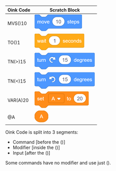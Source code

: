| Oink Code | Scratch Block |
| --------- | ------------- |
| MVS()10 |![alt text](https://github.com/KyleKart/Oink/blob/main/move.png?raw=true)|
| TO()1 |![alt text](https://github.com/KyleKart/Oink/blob/main/wait.png?raw=true)|
| TN(>)15 |![alt text](https://github.com/KyleKart/Oink/blob/main/turn1.png?raw=true)|
| TN(<)15 |![alt text](https://github.com/KyleKart/Oink/blob/main/turn2.png?raw=true)|
| VAR(A)20 |![alt text](https://github.com/KyleKart/Oink/blob/main/var.png?raw=true)|
| @A |![alt text](https://github.com/KyleKart/Oink/blob/main/A.png?raw=true)|

Oink Code is split into 3 segments:
- Command [before the ()]
- Modifier [inside the ()]
- Input [after the ()]

Some commands have no modifier and use just ().

